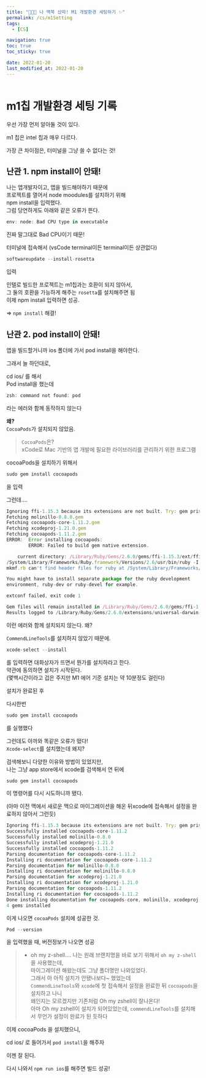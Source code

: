 ```yaml
---
title: "👩🏻‍💻 나 맥북 샀따! M1 개발환경 세팅하기 ✨"
permalink: /cs/m1Setting
tags:
  - [CS]

navigation: true
toc: true
toc_sticky: true

date: 2022-01-20
last_modified_at: 2022-01-20
---
```


![]()




# m1칩 개발환경 세팅 기록

우선 가장 먼저 알아둘 것이 있다.<br/>

m1 칩은 intel 칩과 매우 다르다.<br/>

가장 큰 차이점은, 터미널을 그냥 쓸 수 없다는 것!<br/>

## 난관 1. npm install이 안돼!

나는 앱개발자이고, 앱을 빌드해야하기 때문에<br/>
프로젝트를 열어서 node moodules를 설치하기 위해<br/>
npm install을 입력했다.<br/>
그럼 당연하게도 아래와 같은 오류가 뜬다.

```js
env: node: Bad CPU type in executable
```

진짜 말그대로 Bad CPU이기 때문!<br/>

터미널에 접속해서 (vsCode terminal이든 terminal이든 상관없다)<br/>

```js
softwareupdate --install-rosetta
```

입력<br/>

인텔로 빌드한 프로젝트는 m1칩과는 호환이 되지 않아서,<br/>
그 둘의 호환을 가능하게 해주는 `rosetta`를 설치해주면 됨<br/>
이제 npm install 입력하면 성공.<br/>

=> `npm install` 해결!



## 난관 2. pod install이 안돼!

앱을 빌드할거니까 ios 폴더에 가서 pod install을 해야한다.<br/>

그래서 늘 하던대로,<br/>

cd ios/ 를 해서 <br/>
Pod install을 했는데<br/>

```js
zsh: command not found: pod
```

라는 에러와 함께 동작하지 않는다<br/>

**왜?**<br/>
`CocoaPods`가 설치되지 않았음.<br/>

> `CocoaPods`은?<br/>
xCode로 Mac 기반의 앱 개발에 필요한 라이브러리를 관리하기 위한 프로그램

cocoaPods을 설치하기 위해서<br/>

```js
sudo gem install cocoapods
```

을 입력<br/>

그런데....<br/>

```js
Ignoring ffi-1.15.3 because its extensions are not built. Try: gem pristine ffi --version 1.15.3
Fetching molinillo-0.8.0.gem
Fetching cocoapods-core-1.11.2.gem
Fetching xcodeproj-1.21.0.gem
Fetching cocoapods-1.11.2.gem
ERROR:  Error installing cocoapods:
        ERROR: Failed to build gem native extension.

    current directory: /Library/Ruby/Gems/2.6.0/gems/ffi-1.15.3/ext/ffi_c
/System/Library/Frameworks/Ruby.framework/Versions/2.6/usr/bin/ruby -I /System/Library/Frameworks/Ruby.framework/Versions/2.6/usr/lib/ruby/2.6.0 -r ./siteconf20220120-9131-1jmjw9y.rb extconf.rb
mkmf.rb can't find header files for ruby at /System/Library/Frameworks/Ruby.framework/Versions/2.6/usr/lib/ruby/include/ruby.h

You might have to install separate package for the ruby development
environment, ruby-dev or ruby-devel for example.

extconf failed, exit code 1

Gem files will remain installed in /Library/Ruby/Gems/2.6.0/gems/ffi-1.15.3 for inspection.
Results logged to /Library/Ruby/Gems/2.6.0/extensions/universal-darwin-21/2.6.0/ffi-1.15.3/gem_make.out

```

이런 에러와 함께 설치되지 않는다. 왜?<br/>

`CommendLineTools`를 설치하지 않았기 때문에.<br/>

```js
xcode-select --install
```

를 입력하면 대화상자가 뜨면서 뭔가를 설치하라고 한다.<br/>
약관에 동의하면 설치가 시작된다.<br/>
(몇백시간이라고 겁은 주지만 M1 에어 기준 설치는 약 10분정도 걸린다)<br/>

설치가 완료된 후<br/>

다시한번
```js
sudo gem install cocoapods
```
를 실행했다<br/>


그런데도 아까와 똑같은 오류가 떴다!<br/>
`Xcode-select`를 설치했는데 왜지?<br/>

검색해보니 다양한 이유와 방법이 있었지만,<br/>
나는 그냥 app store에서 xcode를 검색해서 연 뒤에<br/>

```js
sudo gem install cocoapods
```
이 명령어를 다시 시도하니까 됐다.<br/>

(아마 이전 맥에서 새로운 맥으로 마이그레이션을 해온 뒤xcode에 접속해서 설정을 완료하지 않아서 그런듯)<br/>

```js
Ignoring ffi-1.15.3 because its extensions are not built. Try: gem pristine ffi --version 1.15.3
Successfully installed cocoapods-core-1.11.2
Successfully installed molinillo-0.8.0
Successfully installed xcodeproj-1.21.0
Successfully installed cocoapods-1.11.2
Parsing documentation for cocoapods-core-1.11.2
Installing ri documentation for cocoapods-core-1.11.2
Parsing documentation for molinillo-0.8.0
Installing ri documentation for molinillo-0.8.0
Parsing documentation for xcodeproj-1.21.0
Installing ri documentation for xcodeproj-1.21.0
Parsing documentation for cocoapods-1.11.2
Installing ri documentation for cocoapods-1.11.2
Done installing documentation for cocoapods-core, molinillo, xcodeproj, cocoapods after 2 seconds
4 gems installed
```

이게 나오면 `cocoaPods` 설치에 성공한 것.<br/>

```js
Pod --version
```

을 입력했을 때, 버전정보가 나오면 성공<br/>

> * oh my z-shell....
나는 원래 브랜치명을 바로 보기 위해서 `oh my z-shell`을 사용했는데, <br/>
마이그레이션 해왔는데도 그냥 폴더명만 나와있었다.<br/>
그래서 아 아직 설치가 안됐나보다~ 했었는데<br/>
`CommendLineTools`와 `xcode`에 첫 접속해서 설정을 완료한 뒤 `cocoapods`을 설치하고 나니<br/>
왜인지는 모르겠지만 기존처럼 Oh my zshell이 잘나온다!<br/>
아마 Oh my zshell이 설치가 되어있었는데, `commendLineTools`를 설치해서 무언가 설정이 완료가 된 듯하다<br/>



이제 cocoaPods 을 설치했으니,<br/>

cd ios/ 로 들어가서 `pod install`을 해주자<br/>

이젠 잘 된다.<br/>

다시 나와서 `npm run ios`를 해주면 빌드 성공!




